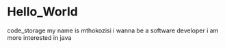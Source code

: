 # Hello_World
code_storage
my name is mthokozisi 
i wanna be a software developer
i am more interested in java

